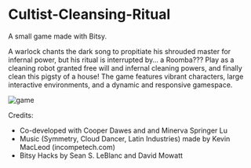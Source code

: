 # Cultist-Cleansing-Ritual
A small game made with Bitsy.

A warlock chants the dark song to propitiate his shrouded master for infernal power, but his ritual is interrupted by… a Roomba??? Play as a cleaning robot granted free will and infernal cleaning powers, and finally clean this pigsty of a house! The game features vibrant characters, large interactive environments, and a dynamic and responsive gamespace.

![game](https://github.com/Num3ra1s/Cultist-Cleansing-Ritual/assets/18247568/d7b27703-bad3-4127-bdbc-fc6eca777857)

Credits: 
- Co-developed with Cooper Dawes and and Minerva Springer Lu
- Music (Symmetry, Cloud Dancer, Latin Industries) made by Kevin MacLeod (incompetech.com)
- Bitsy Hacks by Sean S. LeBlanc and David Mowatt
